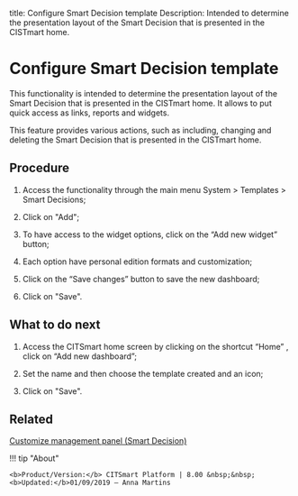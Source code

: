 title: Configure Smart Decision template
Description: Intended to determine the presentation layout of the Smart Decision that is presented in the CISTmart home.
# Configure Smart Decision template

This functionality is intended to determine the presentation layout of the Smart
Decision that is presented in the CISTmart home. It allows to put quick access
as links, reports and widgets.

This feature provides various actions, such as including, changing and deleting
the Smart Decision that is presented in the CISTmart home.

Procedure
-------------

1.  Access the functionality through the main menu System \> Templates \> Smart
    Decisions;

2.  Click on "Add";

3.  To have access to the widget options, click on the “Add new widget” button;

4.  Each option have personal edition formats and customization;

5.  Click on the “Save changes” button to save the new dashboard;

6.  Click on "Save".

What to do next
---------------

1.  Access the CITSmart home screen by clicking on the shortcut “Home” , click
    on “Add new dashboard”;

2.  Set the name and then choose the template created and an icon;

3.  Click on "Save".

Related
-------

[Customize management panel (Smart Decision)](/en-us/citsmart-platform-8/additional-features/reports/create/dashboard-customize-management-panel-smart-decision.html)

!!! tip "About"

    <b>Product/Version:</b> CITSmart Platform | 8.00 &nbsp;&nbsp;
    <b>Updated:</b>01/09/2019 – Anna Martins
